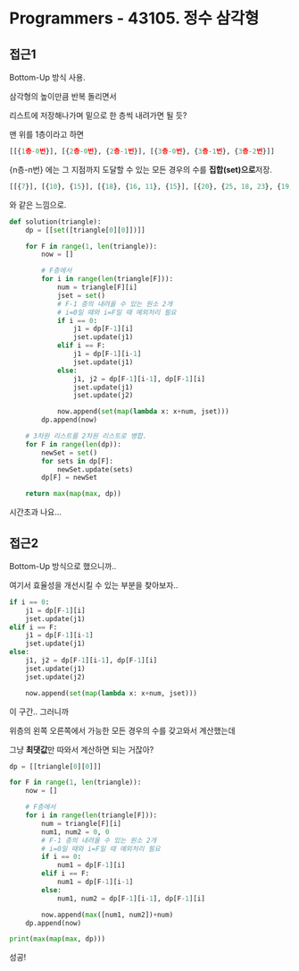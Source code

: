 # Programmers - 43105. 정수 삼각형

## 접근1

Bottom-Up 방식 사용.



삼각형의 높이만큼 반복 돌리면서

리스트에 저장해나가며 밑으로 한 층씩 내려가면 될 듯?

맨 위를 1층이라고 하면

```python
[[{1층-0번}], [{2층-0번}, {2층-1번}], [{3층-0번}, {3층-1번}, {3층-2번}]]
```

{n층-n번} 에는 그 지점까지 도달할 수 있는 모든 경우의 수를 **집합(set)으로**저장.

```python
[[{7}], [{10}, {15}], [{18}, {16, 11}, {15}], [{20}, {25, 18, 23}, {19, 20, 15}, {19}]]
```

와 같은 느낌으로.



```python
def solution(triangle):
    dp = [[set([triangle[0][0]])]]

    for F in range(1, len(triangle)):
        now = []

        # F층에서
        for i in range(len(triangle[F])):
            num = triangle[F][i]
            jset = set()
            # F-1 층의 내려올 수 있는 원소 2개
            # i=0일 때와 i=F일 때 예외처리 필요
            if i == 0:
                j1 = dp[F-1][i]
                jset.update(j1)
            elif i == F:
                j1 = dp[F-1][i-1]
                jset.update(j1)
            else:
                j1, j2 = dp[F-1][i-1], dp[F-1][i]
                jset.update(j1)
                jset.update(j2)

            now.append(set(map(lambda x: x+num, jset)))
        dp.append(now)

    # 3차원 리스트를 2차원 리스트로 병합.
    for F in range(len(dp)):
        newSet = set()
        for sets in dp[F]:
            newSet.update(sets)
        dp[F] = newSet

    return max(map(max, dp))
```



시간초과 나요...



## 접근2

Bottom-Up 방식으로 했으니까..

여기서 효율성을 개선시킬 수 있는 부분을 찾아보자..

```python
if i == 0:
    j1 = dp[F-1][i]
    jset.update(j1)
elif i == F:
    j1 = dp[F-1][i-1]
    jset.update(j1)
else:
    j1, j2 = dp[F-1][i-1], dp[F-1][i]
    jset.update(j1)
    jset.update(j2)

    now.append(set(map(lambda x: x+num, jset)))
```

이 구간.. 그러니까

위층의 왼쪽 오른쪽에서 가능한 모든 경우의 수를 갖고와서 계산했는데

그냥 **최댓값**만 따와서 계산하면 되는 거잖아?



```python
dp = [[triangle[0][0]]]

for F in range(1, len(triangle)):
    now = []

    # F층에서
    for i in range(len(triangle[F])):
        num = triangle[F][i]
        num1, num2 = 0, 0
        # F-1 층의 내려올 수 있는 원소 2개
        # i=0일 때와 i=F일 때 예외처리 필요
        if i == 0:
            num1 = dp[F-1][i]
        elif i == F:
            num1 = dp[F-1][i-1]
        else:
            num1, num2 = dp[F-1][i-1], dp[F-1][i]

        now.append(max([num1, num2])+num)
    dp.append(now)

print(max(map(max, dp)))
```



성공!
